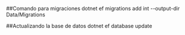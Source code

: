 ##Comando para migraciones
dotnet ef migrations add int --output-dir Data/Migrations

##Actualizando la base de datos
dotnet ef database update
